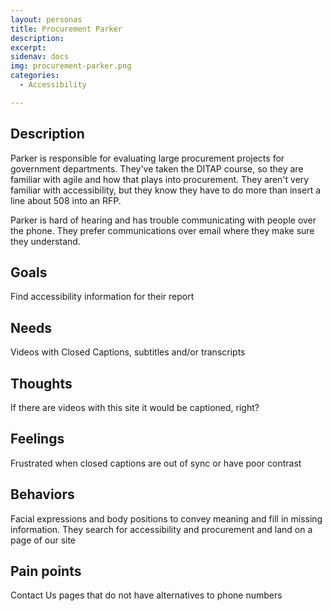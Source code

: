 ```yaml
---
layout: personas
title: Procurement Parker
description: 
excerpt: 
sidenav: docs
img: procurement-parker.png
categories:
  - Accessibility

---
```


## Description
Parker is responsible for evaluating large procurement projects for government departments. They've taken the DITAP course, so they are familiar with agile and how that plays into procurement. They aren't very familiar with accessibility, but they know they have to do more than insert a line about 508 into an RFP.

Parker is hard of hearing and has trouble communicating with people over the phone. They prefer communications over email where they make sure they understand. 

## Goals
Find accessibility information for their report

## Needs
Videos with Closed Captions, subtitles and/or transcripts

## Thoughts
If there are videos with this site it would be captioned, right? 

## Feelings
Frustrated when closed captions are out of sync or have poor contrast

## Behaviors
Facial expressions and body positions to convey meaning and fill in missing information. They search for accessibility and procurement and land on a page of our site

## Pain points
Contact Us pages that do not have alternatives to phone numbers

